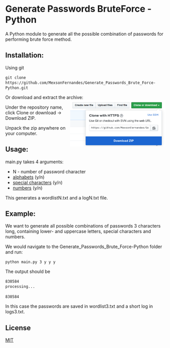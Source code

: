 # Generate Passwords BruteForce - Python

A Python module to generate all the possible combination of passwords for performing brute force method.

## Installation: 
Using git
```shell
git clone https://github.com/MexsonFernandes/Generate_Passwords_Brute_Force-Python.git
```
Or download and extract the archive:
<img align="right" width=300 src="assets/clone-repo-button.png" alt="Clone or download" />

Under the repository name, click Clone or download -> Download ZIP. 

Unpack the zip anywhere on your computer. 


## Usage:
main.py takes 4 arguments: 
  * N - number of password character
  * [alphabets](https://docs.python.org/3/library/string.html#string.ascii_letters) (y/n)
  * [special characters](https://docs.python.org/3/library/string.html#string.punctuation) (y/n)
  * [numbers](https://docs.python.org/3/library/string.html#string.digits) (y/n)

This generates a wordlistN.txt and a logN.txt file. 

## Example:
We want to generate all possible combinations of passwords 3 characters long, containing lower- and uppercase letters, special characters and numbers. 

We would navigate to the Generate_Passwords_Brute_Force-Python folder and run: 
```shell
python main.py 3 y y y
```
The output should be
```
830584
processing...

830584
```
In this case the passwords are saved in wordlist3.txt and a short log in logs3.txt. 

## License
[MIT](https://choosealicense.com/licenses/mit/)
